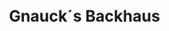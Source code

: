 ---
title: "Gnauck´s Backhaus"
url: /sebnitz/gnauck-s-backhaus-schandauer-strasse/
shop: Bäckerei
---